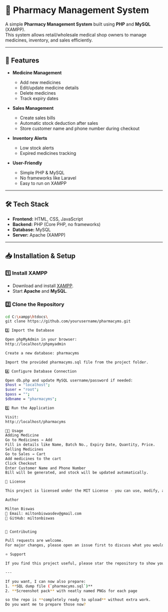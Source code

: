 # 💊 Pharmacy Management System

A simple **Pharmacy Management System** built using **PHP** and **MySQL** (XAMPP).  
This system allows retail/wholesale medical shop owners to manage medicines, inventory, and sales efficiently.

---

## 📌 Features

- **Medicine Management**
  - Add new medicines
  - Edit/update medicine details
  - Delete medicines
  - Track expiry dates

- **Sales Management**
  - Create sales bills
  - Automatic stock deduction after sales
  - Store customer name and phone number during checkout

- **Inventory Alerts**
  - Low stock alerts
  - Expired medicines tracking

- **User-Friendly**
  - Simple PHP & MySQL
  - No frameworks like Laravel
  - Easy to run on XAMPP

---

## 🛠️ Tech Stack

- **Frontend:** HTML, CSS, JavaScript
- **Backend:** PHP (Core PHP, no frameworks)
- **Database:** MySQL
- **Server:** Apache (XAMPP)


---

## 📥 Installation & Setup

### 1️⃣ Install XAMPP
- Download and install [XAMPP](https://www.apachefriends.org/).
- Start **Apache** and **MySQL**.

### 2️⃣ Clone the Repository
```bash
cd C:\xampp\htdocs\
git clone https://github.com/yourusername/pharmacyms.git

3️⃣ Import the Database

Open phpMyAdmin in your browser:
http://localhost/phpmyadmin

Create a new database: pharmacyms

Import the provided pharmacyms.sql file from the project folder.

4️⃣ Configure Database Connection

Open db.php and update MySQL username/password if needed:
$host = "localhost";
$user = "root";
$pass = "";
$dbname = "pharmacyms";

5️⃣ Run the Application

Visit:
http://localhost/pharmacyms

🧑‍💻 Usage
Adding Medicine
Go to Medicines → Add
Fill in details like Name, Batch No., Expiry Date, Quantity, Price.
Selling Medicines
Go to Sales → Cart
Add medicines to the cart
Click Checkout
Enter Customer Name and Phone Number
Bill will be generated, and stock will be updated automatically.

📜 License

This project is licensed under the MIT License - you can use, modify, and distribute it freely.

Author

Milton Biswas
📧 Email: miltonbiswasdev@gmail.com
💼 GitHub: miltonbiswas


🤝 Contributing

Pull requests are welcome.
For major changes, please open an issue first to discuss what you would like to change.

⭐ Support

If you find this project useful, please star the repository to show your support!

---

If you want, I can now also prepare:  
1. **SQL dump file (`pharmacyms.sql`)**  
2. **Screenshot pack** with neatly named PNGs for each page  

so the repo is **completely ready to upload** without extra work.  
Do you want me to prepare those now?
